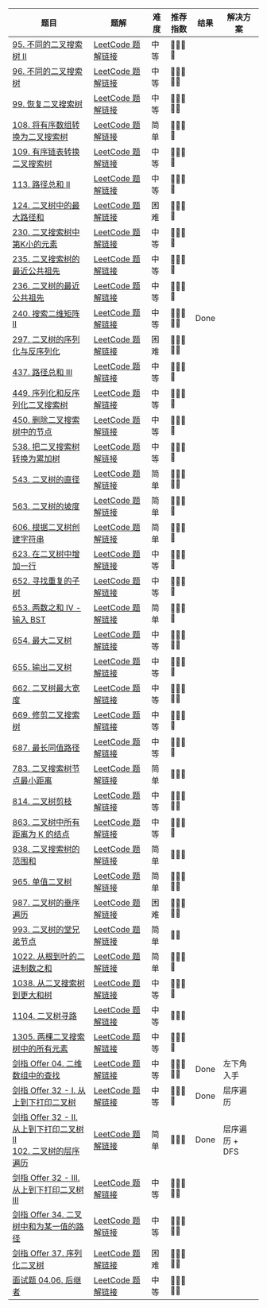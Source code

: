 | 题目                                                         | 题解                                                         | 难度 | 推荐指数 | 结果 | 解决方案
| ------------------------------------------------------------ | ------------------------------------------------------------ | ---- | -------- |------ | -------- |
| [95. 不同的二叉搜索树 II](https://leetcode.cn/problems/unique-binary-search-trees-ii/) | [LeetCode 题解链接](https://leetcode.cn/problems/unique-binary-search-trees-ii/solutions/2438263/gong-shui-san-xie-chang-gui-er-cha-shu-b-h4sw/) | 中等 | 🤩🤩🤩🤩     |
| [96. 不同的二叉搜索树](https://leetcode.cn/problems/unique-binary-search-trees/) | [LeetCode 题解链接](https://leetcode.cn/problems/unique-binary-search-trees/solutions/2438266/gong-shui-san-xie-cong-qu-jian-dp-dao-qi-fz5z/) | 中等 | 🤩🤩🤩🤩🤩    |
| [99. 恢复二叉搜索树](https://leetcode.cn/problems/recover-binary-search-tree/) | [LeetCode 题解链接](https://leetcode.cn/problems/recover-binary-search-tree/solutions/2431878/gong-shui-san-xie-yi-ti-shuang-jie-di-gu-4po4/) | 中等 | 🤩🤩🤩🤩🤩    |
| [108. 将有序数组转换为二叉搜索树](https://leetcode.cn/problems/convert-sorted-array-to-binary-search-tree/) | [LeetCode 题解链接](https://leetcode.cn/problems/convert-sorted-array-to-binary-search-tree/solutions/2436639/gong-shui-san-xie-jian-dan-di-gui-fen-zh-nzqx/) | 简单 | 🤩🤩🤩🤩     |
| [109. 有序链表转换二叉搜索树](https://leetcode.cn/problems/convert-sorted-list-to-binary-search-tree/) | [LeetCode 题解链接](https://leetcode.cn/problems/convert-sorted-list-to-binary-search-tree/solutions/2436644/gong-shui-san-xie-jian-dan-di-gui-fen-zh-6t1x/) | 中等 | 🤩🤩🤩🤩     |
| [113. 路径总和 II](https://leetcode.cn/problems/path-sum-ii/) | [LeetCode 题解链接](https://acoier.com/2022/12/10/113.%20%E8%B7%AF%E5%BE%84%E6%80%BB%E5%92%8C%20II%EF%BC%88%E4%B8%AD%E7%AD%89%EF%BC%89/) | 中等 | 🤩🤩🤩🤩     |
| [124. 二叉树中的最大路径和](https://leetcode.cn/problems/binary-tree-maximum-path-sum/) | [LeetCode 题解链接](https://leetcode.cn/problems/binary-tree-maximum-path-sum/solutions/2451624/gong-shui-san-xie-jian-dan-di-gui-shu-xi-nlci/) | 困难 | 🤩🤩🤩🤩     |
| [230. 二叉搜索树中第K小的元素](https://leetcode-cn.com/problems/kth-smallest-element-in-a-bst/) | [LeetCode 题解链接](https://leetcode-cn.com/problems/kth-smallest-element-in-a-bst/solution/gong-shui-san-xie-yi-ti-san-jie-pai-xu-y-8uah/) | 中等 | 🤩🤩🤩🤩     |
| [235. 二叉搜索树的最近公共祖先](https://leetcode.cn/problems/lowest-common-ancestor-of-a-binary-search-tree/) | [LeetCode 题解链接](https://leetcode.cn/problems/lowest-common-ancestor-of-a-binary-search-tree/solutions/2402117/gong-shui-san-xie-yun-yong-dfs-qiu-jie-l-n3jh/) | 中等 | 🤩🤩🤩🤩     |
| [236. 二叉树的最近公共祖先](https://leetcode.cn/problems/lowest-common-ancestor-of-a-binary-tree/) | [LeetCode 题解链接](https://leetcode.cn/problems/lowest-common-ancestor-of-a-binary-tree/solutions/2402113/gong-shui-san-xie-yun-yong-dfs-qiu-jie-l-htd9/) | 中等 | 🤩🤩🤩🤩     |
| [240. 搜索二维矩阵 II](https://leetcode-cn.com/problems/search-a-2d-matrix-ii/) | [LeetCode 题解链接](https://leetcode-cn.com/problems/search-a-2d-matrix-ii/solution/gong-shui-san-xie-yi-ti-shuang-jie-er-fe-y1ns/) | 中等 | 🤩🤩🤩🤩🤩    | Done
| [297. 二叉树的序列化与反序列化](https://leetcode-cn.com/problems/serialize-and-deserialize-binary-tree/) | [LeetCode 题解链接](https://leetcode-cn.com/problems/xu-lie-hua-er-cha-shu-lcof/solution/gong-shui-san-xie-er-cha-shu-de-xu-lie-h-n89a/) | 困难 | 🤩🤩🤩🤩🤩    |
| [437. 路径总和 III](https://leetcode-cn.com/problems/path-sum-iii/) | [LeetCode 题解链接](https://leetcode-cn.com/problems/path-sum-iii/solution/gong-shui-san-xie-yi-ti-shuang-jie-dfs-q-usa7/) | 中等 | 🤩🤩🤩🤩     |
| [449. 序列化和反序列化二叉搜索树](https://leetcode.cn/problems/serialize-and-deserialize-bst/) | [LeetCode 题解链接](https://leetcode.cn/problems/serialize-and-deserialize-bst/solution/by-ac_oier-ncwn/) | 中等 | 🤩🤩🤩🤩     |
| [450. 删除二叉搜索树中的节点](https://leetcode.cn/problems/delete-node-in-a-bst/) | [LeetCode 题解链接](https://leetcode.cn/problems/delete-node-in-a-bst/solution/by-ac_oier-s60a/) | 中等 | 🤩🤩🤩🤩     |
| [538. 把二叉搜索树转换为累加树](https://leetcode.cn/problems/convert-bst-to-greater-tree/) | [LeetCode 题解链接](https://leetcode.cn/problems/convert-bst-to-greater-tree/solution/gong-shui-san-xie-li-yong-bst-de-zhong-x-vzqe/) | 中等 | 🤩🤩🤩🤩     |
| [543. 二叉树的直径](https://leetcode.cn/problems/diameter-of-binary-tree/) | [LeetCode 题解链接](https://leetcode.cn/problems/diameter-of-binary-tree/solutions/2454405/gong-shui-san-xie-jian-dan-dfs-yun-yong-vbf27/) | 简单 | 🤩🤩🤩🤩🤩    |
| [563. 二叉树的坡度](https://leetcode-cn.com/problems/binary-tree-tilt/) | [LeetCode 题解链接](https://leetcode-cn.com/problems/binary-tree-tilt/solution/gong-shui-san-xie-jian-dan-er-cha-shu-di-ekz4/) | 简单 | 🤩🤩🤩🤩     |
| [606. 根据二叉树创建字符串](https://leetcode-cn.com/problems/construct-string-from-binary-tree/) | [LeetCode 题解链接](https://leetcode-cn.com/problems/construct-string-from-binary-tree/solution/by-ac_oier-i2sk/) | 简单 | 🤩🤩🤩🤩     |
| [623. 在二叉树中增加一行](https://leetcode.cn/problems/add-one-row-to-tree/) | [LeetCode 题解链接](https://leetcode.cn/problems/add-one-row-to-tree/solution/by-ac_oier-sc34/) | 中等 | 🤩🤩🤩🤩     |
| [652. 寻找重复的子树](https://leetcode.cn/problems/find-duplicate-subtrees/) | [LeetCode 题解链接](https://leetcode.cn/problems/find-duplicate-subtrees/solution/by-ac_oier-ly58/) | 中等 | 🤩🤩🤩🤩     |
| [653. 两数之和 IV - 输入 BST](https://leetcode-cn.com/problems/two-sum-iv-input-is-a-bst/) | [LeetCode 题解链接](https://leetcode-cn.com/problems/two-sum-iv-input-is-a-bst/solution/by-ac_oier-zr4o/) | 简单 | 🤩🤩🤩🤩     |
| [654. 最大二叉树](https://leetcode.cn/problems/maximum-binary-tree/) | [LeetCode 题解链接](https://leetcode.cn/problems/maximum-binary-tree/solution/by-ac_oier-s0wc/) | 中等 | 🤩🤩🤩🤩🤩    |
| [655. 输出二叉树](https://leetcode.cn/problems/print-binary-tree/) | [LeetCode 题解链接](https://leetcode.cn/problems/print-binary-tree/solution/by-ac_oier-mays/) | 中等 | 🤩🤩🤩🤩     |
| [662. 二叉树最大宽度](https://leetcode.cn/problems/maximum-width-of-binary-tree/) | [LeetCode 题解链接](https://leetcode.cn/problems/maximum-width-of-binary-tree/solution/by-ac_oier-33er/) | 中等 | 🤩🤩🤩🤩🤩    |
| [669. 修剪二叉搜索树](https://leetcode.cn/problems/trim-a-binary-search-tree/) | [LeetCode 题解链接](https://leetcode.cn/problems/trim-a-binary-search-tree/solution/by-ac_oier-help/) | 中等 | 🤩🤩🤩🤩     |
| [687. 最长同值路径](https://leetcode.cn/problems/longest-univalue-path/) | [LeetCode 题解链接](https://leetcode.cn/problems/longest-univalue-path/solution/by-ac_oier-8ue8/) | 中等 | 🤩🤩🤩🤩     |
| [783. 二叉搜索树节点最小距离](https://leetcode-cn.com/problems/minimum-distance-between-bst-nodes/) | [LeetCode 题解链接](https://leetcode-cn.com/problems/minimum-distance-between-bst-nodes/solution/gong-shui-san-xie-yi-ti-san-jie-shu-de-s-7r17/) | 简单 | 🤩🤩🤩      |
| [814. 二叉树剪枝](https://leetcode.cn/problems/binary-tree-pruning/) | [LeetCode 题解链接](https://leetcode.cn/problems/binary-tree-pruning/solution/by-ac_oier-7me9/) | 中等 | 🤩🤩🤩🤩🤩    |
| [863. 二叉树中所有距离为 K 的结点](https://leetcode-cn.com/problems/all-nodes-distance-k-in-binary-tree/) | [LeetCode 题解链接](https://leetcode-cn.com/problems/all-nodes-distance-k-in-binary-tree/solution/gong-shui-san-xie-yi-ti-shuang-jie-jian-x6hak/) | 中等 | 🤩🤩🤩🤩     |
| [938. 二叉搜索树的范围和](https://leetcode-cn.com/problems/range-sum-of-bst/) | [LeetCode 题解链接](https://leetcode-cn.com/problems/range-sum-of-bst/solution/gong-shui-san-xie-yi-ti-shuang-jie-di-gu-q2fo/) | 简单 | 🤩🤩🤩      |
| [965. 单值二叉树](https://leetcode.cn/problems/univalued-binary-tree/) | [LeetCode 题解链接](https://leetcode.cn/problems/univalued-binary-tree/solution/by-ac_oier-zxjl/) | 简单 | 🤩🤩🤩🤩🤩    |
| [987. 二叉树的垂序遍历](https://leetcode-cn.com/problems/vertical-order-traversal-of-a-binary-tree/) | [LeetCode 题解链接](https://leetcode-cn.com/problems/vertical-order-traversal-of-a-binary-tree/solution/gong-shui-san-xie-yi-ti-shuang-jie-dfs-h-wfm3/) | 困难 | 🤩🤩🤩🤩🤩    |
| [993. 二叉树的堂兄弟节点](https://leetcode-cn.com/problems/cousins-in-binary-tree/) | [LeetCode 题解链接](https://leetcode-cn.com/problems/cousins-in-binary-tree/solution/gong-shui-san-xie-shu-de-sou-suo-dfs-bfs-b200/) | 简单 | 🤩🤩       |
| [1022. 从根到叶的二进制数之和](https://leetcode.cn/problems/sum-of-root-to-leaf-binary-numbers/) | [LeetCode 题解链接](https://leetcode.cn/problems/sum-of-root-to-leaf-binary-numbers/solution/by-ac_oier-1905/) | 简单 | 🤩🤩🤩🤩     |
| [1038. 从二叉搜索树到更大和树](https://leetcode.cn/problems/binary-search-tree-to-greater-sum-tree/) | [LeetCode 题解链接](https://leetcode.cn/problems/binary-search-tree-to-greater-sum-tree/solutions/2552959/gong-shui-san-xie-bst-de-zhong-xu-bian-l-vtu1/) | 中等 | 🤩🤩🤩🤩     |
| [1104. 二叉树寻路](https://leetcode-cn.com/problems/path-in-zigzag-labelled-binary-tree/) | [LeetCode 题解链接](https://leetcode-cn.com/problems/path-in-zigzag-labelled-binary-tree/solution/gong-shui-san-xie-yi-ti-shuang-jie-mo-ni-rw2d/) | 中等 | 🤩🤩🤩      |
| [1305. 两棵二叉搜索树中的所有元素](https://leetcode-cn.com/problems/all-elements-in-two-binary-search-trees/) | [LeetCode 题解链接](https://leetcode-cn.com/problems/all-elements-in-two-binary-search-trees/solution/by-ac_oier-c8fv/) | 中等 | 🤩🤩🤩🤩     |
| [剑指 Offer 04. 二维数组中的查找](https://leetcode.cn/problems/er-wei-shu-zu-zhong-de-cha-zhao-lcof/) | [LeetCode 题解链接](https://leetcode.cn/problems/er-wei-shu-zu-zhong-de-cha-zhao-lcof/solution/by-ac_oier-7jo0/) | 中等 | 🤩🤩🤩🤩🤩    | Done | 左下角入手
| [剑指 Offer 32 - I. 从上到下打印二叉树](https://leetcode.cn/problems/cong-shang-dao-xia-da-yin-er-cha-shu-lcof/) | [LeetCode 题解链接](https://leetcode.cn/problems/cong-shang-dao-xia-da-yin-er-cha-shu-lcof/solution/by-ac_oier-a9n5/) | 中等 | 🤩🤩🤩🤩     | Done| 层序遍历
| [剑指 Offer 32 - II. 从上到下打印二叉树 II](https://leetcode.cn/problems/cong-shang-dao-xia-da-yin-er-cha-shu-ii-lcof/) <br> [102. 二叉树的层序遍历](https://leetcode.cn/problems/binary-tree-level-order-traversal/description/) | [LeetCode 题解链接](https://leetcode.cn/problems/cong-shang-dao-xia-da-yin-er-cha-shu-ii-lcof/solution/by-ac_oier-s9jz/) | 简单 | 🤩🤩🤩      | Done| 层序遍历 + DFS
| [剑指 Offer 32 - III. 从上到下打印二叉树 III](https://leetcode.cn/problems/cong-shang-dao-xia-da-yin-er-cha-shu-iii-lcof/) | [LeetCode 题解链接](https://leetcode.cn/problems/cong-shang-dao-xia-da-yin-er-cha-shu-iii-lcof/solution/by-ac_oier-98od/) | 中等 | 🤩🤩🤩🤩🤩    |
| [剑指 Offer 34. 二叉树中和为某一值的路径](https://leetcode.cn/problems/er-cha-shu-zhong-he-wei-mou-yi-zhi-de-lu-jing-lcof/) | [LeetCode 题解链接](https://leetcode.cn/problems/er-cha-shu-zhong-he-wei-mou-yi-zhi-de-lu-jing-lcof/solution/by-ac_oier-3ehr/) | 中等 | 🤩🤩🤩🤩🤩    |
| [剑指 Offer 37. 序列化二叉树](https://leetcode-cn.com/problems/xu-lie-hua-er-cha-shu-lcof/) | [LeetCode 题解链接](https://leetcode-cn.com/problems/xu-lie-hua-er-cha-shu-lcof/solution/gong-shui-san-xie-er-cha-shu-de-xu-lie-h-n89a/) | 困难 | 🤩🤩🤩🤩🤩    |
| [面试题 04.06. 后继者](https://leetcode.cn/problems/successor-lcci/) | [LeetCode 题解链接](https://leetcode.cn/problems/successor-lcci/solution/by-ac_oier-xib5/) | 中等 | 🤩🤩🤩🤩🤩    |
